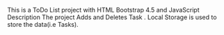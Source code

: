 This is a ToDo List project with HTML Bootstrap 4.5 and JavaScript 
Description
The project Adds and Deletes Task .
Local Storage is used to store the data(i.e Tasks).
